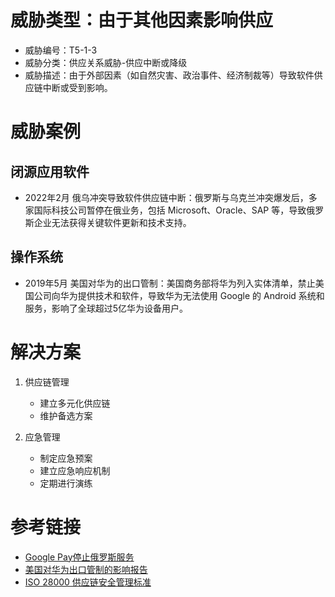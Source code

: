 # 威胁类型：由于其他因素影响供应
- 威胁编号：T5-1-3
- 威胁分类：供应关系威胁-供应中断或降级
- 威胁描述：由于外部因素（如自然灾害、政治事件、经济制裁等）导致软件供应链中断或受到影响。

# 威胁案例
## 闭源应用软件
- 2022年2月 俄乌冲突导致软件供应链中断：俄罗斯与乌克兰冲突爆发后，多家国际科技公司暂停在俄业务，包括 Microsoft、Oracle、SAP 等，导致俄罗斯企业无法获得关键软件更新和技术支持。

## 操作系统
- 2019年5月 美国对华为的出口管制：美国商务部将华为列入实体清单，禁止美国公司向华为提供技术和软件，导致华为无法使用 Google 的 Android 系统和服务，影响了全球超过5亿华为设备用户。

# 解决方案
1. 供应链管理
   - 建立多元化供应链
   - 维护备选方案

2. 应急管理
   - 制定应急预案
   - 建立应急响应机制
   - 定期进行演练

# 参考链接
- [Google Pay停止俄罗斯服务](https://support.google.com/googleplay/android-developer/answer/15685001?hl=zh-Hans)
- [美国对华为出口管制的影响报告](https://www.reuters.com/article/us-huawei-tech-usa-timeline/timeline-the-us-governments-pursuit-of-huawei-in-two-decades-idUSKBN28I1W6)
- [ISO 28000 供应链安全管理标准](https://www.iso.org/standard/44641.html) 